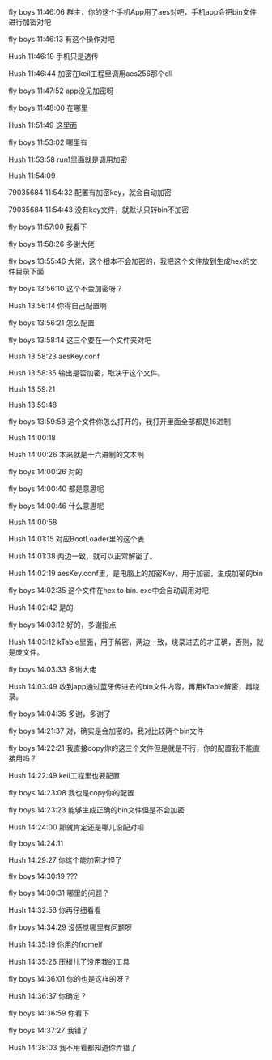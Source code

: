 fly  boys 11:46:06
群主，你的这个手机App用了aes对吧，手机app会把bin文件进行加密对吧

fly  boys 11:46:13
有这个操作对吧

Hush 11:46:19
手机只是透传

Hush 11:46:44
加密在keil工程里调用aes256那个dll

fly  boys 11:47:52
app没见加密呀

fly  boys 11:48:00
在哪里

Hush 11:51:49
这里面

fly  boys 11:53:02
哪里有

Hush 11:53:58
run1里面就是调用加密

Hush 11:54:09


79035684 11:54:32
配置有加密key，就会自动加密

79035684 11:54:43
没有key文件，就默认只转bin不加密

fly  boys 11:57:00
我看下

fly  boys 11:58:26
多谢大佬

fly  boys 13:55:46
大佬，这个根本不会加密的，我把这个文件放到生成hex的文件目录下面

fly  boys 13:56:10
这个不会加密呀？

Hush 13:56:14
你得自己配置啊

fly  boys 13:56:21
怎么配置

fly  boys 13:58:14
这三个要在一个文件夹对吧

Hush 13:58:23
aesKey.conf

Hush 13:58:35
输出是否加密，取决于这个文件。

Hush 13:59:21


Hush 13:59:48


fly  boys 13:59:58
这个文件你怎么打开的，我打开里面全部都是16进制

Hush 14:00:18


Hush 14:00:26
本来就是十六进制的文本啊

fly  boys 14:00:26
对的

fly  boys 14:00:40
都是意思呢

fly  boys 14:00:46
什么意思呢

Hush 14:00:58


Hush 14:01:15
对应BootLoader里的这个表

Hush 14:01:38
两边一致，就可以正常解密了。

Hush 14:02:19
aesKey.conf里，是电脑上的加密Key，用于加密，生成加密的bin

fly  boys 14:02:35
这个文件在hex to bin. exe中会自动调用对吧

Hush 14:02:42
是的

fly  boys 14:03:12
好的，多谢指点

Hush 14:03:12
kTable里面，用于解密，两边一致，烧录进去的才正确，否则，就是废文件。

fly  boys 14:03:33
多谢大佬

Hush 14:03:49
收到app通过蓝牙传进去的bin文件内容，再用kTable解密，再烧录。

fly  boys 14:04:35
多谢，多谢了

fly  boys 14:21:37
对，确实是会加密的，我对比较两个bin文件

fly  boys 14:22:21
我直接copy你的这三个文件但是就是不行，你的配置我不能直接用吗？

Hush 14:22:49
keil工程里也要配置

fly  boys 14:23:08
我也是copy你的配置

fly  boys 14:23:23
能够生成正确的bin文件但是不会加密

Hush 14:24:00
那就肯定还是哪儿没配对呗

fly  boys 14:24:11


Hush 14:29:27
你这个能加密才怪了

fly  boys 14:30:19
???

fly  boys 14:30:31
哪里的问题？

Hush 14:32:56
你再仔细看看

fly  boys 14:34:29
没感觉哪里有问题呀

Hush 14:35:19
你用的fromelf

Hush 14:35:26
压根儿了没用我的工具

fly  boys 14:36:01
你的也是这样的呀？

Hush 14:36:37
你确定？

fly  boys 14:36:59
你看下

fly  boys 14:37:27
我错了

Hush 14:38:03
我不用看都知道你弄错了


